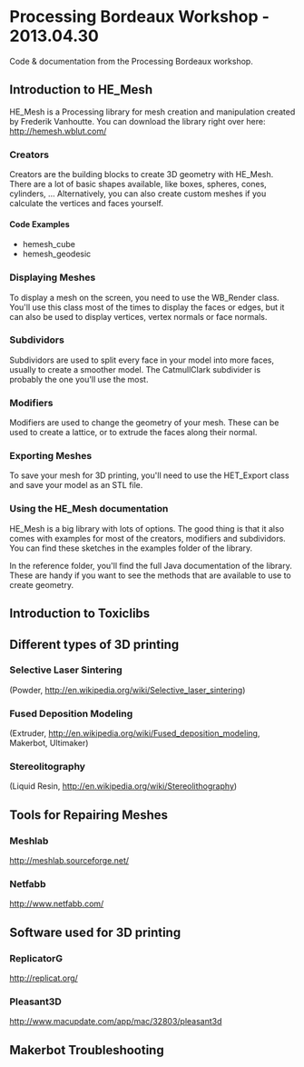 # Processing Bordeaux Workshop - 2013.04.30

Code &amp; documentation from the Processing Bordeaux workshop.

## Introduction to HE_Mesh

HE_Mesh is a Processing library for mesh creation and manipulation created by Frederik Vanhoutte. You can download the library right over here: http://hemesh.wblut.com/

### Creators

Creators are the building blocks to create 3D geometry with HE_Mesh. There are a lot of basic shapes available, like boxes, spheres, cones, cylinders, … Alternatively, you can also create custom meshes if you calculate the vertices and faces yourself.

#### Code Examples

* hemesh_cube
* hemesh_geodesic

### Displaying Meshes

To display a mesh on the screen, you need to use the WB_Render class. You'll use this class most of the times to display the faces or edges, but it can also be used to display vertices, vertex normals or face normals.

### Subdividors

Subdividors are used to split every face in your model into more faces, usually to create a smoother model. The CatmullClark subdivider is probably the one you'll use the most.

### Modifiers

Modifiers are used to change the geometry of your mesh. These can be used to create a lattice, or to extrude the faces along their normal.

### Exporting Meshes

To save your mesh for 3D printing, you'll need to use the HET_Export class and save your model as an STL file.

### Using the HE_Mesh documentation

HE_Mesh is a big library with lots of options. The good thing is that it also comes with examples for most of the creators, modifiers and subdividors. You can find these sketches in the examples folder of the library.

In the reference folder, you'll find the full Java documentation of the library. These are handy if you want to see the methods that are available to use to create geometry.

## Introduction to Toxiclibs


## Different types of 3D printing

### Selective Laser Sintering
(Powder, http://en.wikipedia.org/wiki/Selective_laser_sintering)

### Fused Deposition Modeling
(Extruder, http://en.wikipedia.org/wiki/Fused_deposition_modeling, Makerbot, Ultimaker)

### Stereolitography
(Liquid Resin, http://en.wikipedia.org/wiki/Stereolithography)


## Tools for Repairing Meshes

### Meshlab

http://meshlab.sourceforge.net/

### Netfabb

http://www.netfabb.com/


## Software used for 3D printing

### ReplicatorG
http://replicat.org/

### Pleasant3D
http://www.macupdate.com/app/mac/32803/pleasant3d

## Makerbot Troubleshooting



